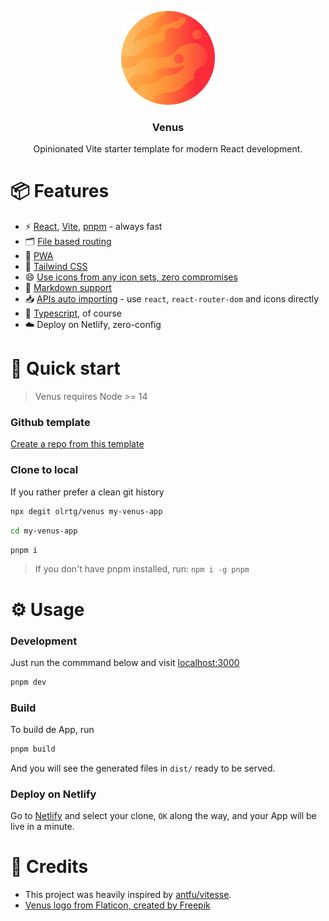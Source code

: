 <p align="center">
  <img src="./public/favicon.png" />
</p>

<h3 align="center">
  Venus
</h3>

<p align="center">
  Opinionated Vite starter template for modern React development.
</p>

# 📦 Features

- ⚡️ [React](https://reactjs.org/), [Vite](https://vitejs.dev/), [pnpm](https://pnpm.io/) - always fast
- 🗂 [File based routing](https://github.com/hannoeru/vite-plugin-pages)
- 📱 [PWA](https://github.com/antfu/vite-plugin-pwa)
- 🎨 [Tailwind CSS](https://tailwindcss.com/)
- 😄 [Use icons from any icon sets, zero compromises](https://github.com/antfu/unplugin-icons)
- 📄 [Markdown support](https://mdxjs.com/)
- 📥 [APIs auto importing](https://github.com/antfu/unplugin-auto-import) - use `react`, `react-router-dom` and icons directly
- 💪 [Typescript](https://www.typescriptlang.org/), of course
- ☁️ Deploy on Netlify, zero-config

# 🚀 Quick start

> Venus requires Node >= 14

### Github template

[Create a repo from this template](https://github.com/olrtg/venus/generate)

### Clone to local

If you rather prefer a clean git history

```bash
npx degit olrtg/venus my-venus-app
```

```bash
cd my-venus-app
```

```bash
pnpm i
```

> If you don't have pnpm installed, run: `npm i -g pnpm`

# ⚙️ Usage

### Development

Just run the commmand below and visit [localhost:3000](http://localhost:3000)

```bash
pnpm dev
```

### Build

To build de App, run

```bash
pnpm build
```

And you will see the generated files in `dist/` ready to be served.

### Deploy on Netlify

Go to [Netlify](https://app.netlify.com/start) and select your clone, `OK` along the way, and your App will be live in a minute.

# 🙏 Credits

- This project was heavily inspired by [antfu/vitesse](https://github.com/antfu/vitesse).
- [Venus logo from Flaticon, created by Freepik](https://www.flaticon.es/packs/space-275)
